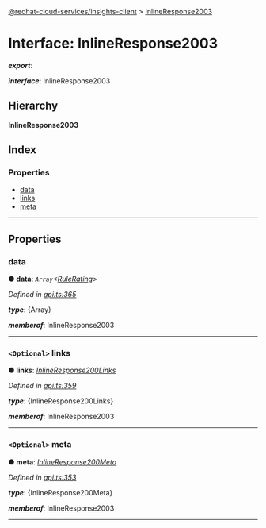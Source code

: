 [@redhat-cloud-services/insights-client](../README.md) > [InlineResponse2003](../interfaces/inlineresponse2003.md)

# Interface: InlineResponse2003

*__export__*: 

*__interface__*: InlineResponse2003

## Hierarchy

**InlineResponse2003**

## Index

### Properties

* [data](inlineresponse2003.md#data)
* [links](inlineresponse2003.md#links)
* [meta](inlineresponse2003.md#meta)

---

## Properties

<a id="data"></a>

###  data

**● data**: *`Array`<[RuleRating](../modules/rulerating.md)>*

*Defined in [api.ts:365](https://github.com/RedHatInsights/javascript-clients/blob/master/packages/insights/api.ts#L365)*

*__type__*: {Array}

*__memberof__*: InlineResponse2003

___
<a id="links"></a>

### `<Optional>` links

**● links**: *[InlineResponse200Links](inlineresponse200links.md)*

*Defined in [api.ts:359](https://github.com/RedHatInsights/javascript-clients/blob/master/packages/insights/api.ts#L359)*

*__type__*: {InlineResponse200Links}

*__memberof__*: InlineResponse2003

___
<a id="meta"></a>

### `<Optional>` meta

**● meta**: *[InlineResponse200Meta](inlineresponse200meta.md)*

*Defined in [api.ts:353](https://github.com/RedHatInsights/javascript-clients/blob/master/packages/insights/api.ts#L353)*

*__type__*: {InlineResponse200Meta}

*__memberof__*: InlineResponse2003

___

